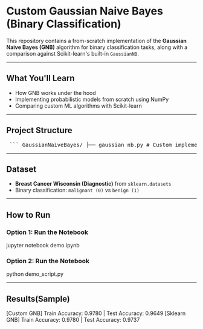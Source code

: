 # Custom Gaussian Naive Bayes (Binary Classification)

This repository contains a from-scratch implementation of the **Gaussian Naive Bayes (GNB)** algorithm for binary classification tasks, along with a comparison against Scikit-learn's built-in `GaussianNB`.

---

## What You'll Learn

- How GNB works under the hood
- Implementing probabilistic models from scratch using NumPy
- Comparing custom ML algorithms with Scikit-learn

---

## Project Structure

<pre> ``` GaussianNaiveBayes/ ├── gaussian_nb.py # Custom implementation ├── demo.ipynb # Interactive walkthrough ├── demo_script.py # Script for terminal execution ├── requirements.txt # Dependencies └── README.md # You're reading it ``` </pre>

---

## Dataset

- **Breast Cancer Wisconsin (Diagnostic)** from `sklearn.datasets`
- Binary classification: `malignant (0)` vs `benign (1)`

---

## How to Run

### Option 1: Run the Notebook

jupyter notebook demo.ipynb

### Option 2: Run the Notebook

python demo_script.py

---
## Results(Sample)

[Custom GNB] Train Accuracy: 0.9780 | Test Accuracy: 0.9649
[Sklearn GNB] Train Accuracy: 0.9780 | Test Accuracy: 0.9737



